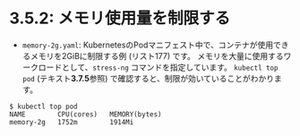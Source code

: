 # **3.5.2**: メモリ使用量を制限する

* `memory-2g.yaml`: KubernetesのPodマニフェスト中で、コンテナが使用できるメモリを2GiBに制限する例 (リスト177) です。
  メモリを大量に使用するワークロードとして、`stress-ng` コマンドを指定しています。
  `kubectl top pod` (テキスト**3.7.5**参照) で確認すると、制限が効いていることがわかります。

```console
$ kubectl top pod
NAME        CPU(cores)   MEMORY(bytes)
memory-2g   1752m        1914Mi
```
